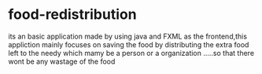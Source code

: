 # food-redistribution
its an basic application made by using java and FXML as the frontend,this appliction mainly focuses on saving the food by distributing the extra food left to the needy which mamy be a person or a organization .....so that there wont be any wastage of the food
